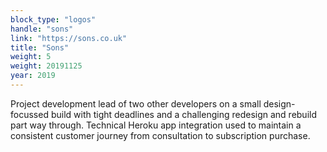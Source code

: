 ```yaml
---
block_type: "logos"
handle: "sons"
link: "https://sons.co.uk"
title: "Sons"
weight: 5
weight: 20191125
year: 2019
---
```


Project development lead of two other developers on a small design-focussed build with tight deadlines and a challenging redesign and rebuild part way through. Technical Heroku app integration used to maintain a consistent customer journey from consultation to subscription purchase.
